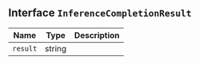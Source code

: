 ## Interface `InferenceCompletionResult`

| Name | Type | Description |
| - | - | - |
| `result` | string | &nbsp; |
